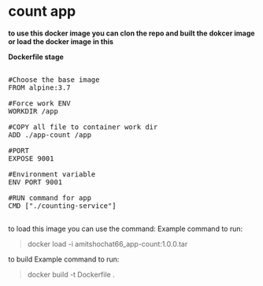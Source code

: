 # count app  

**to use this docker image you can clon the repo and built the dokcer image or load the docker image in this**

**Dockerfile stage**
<pre> 
#Choose the base image
FROM alpine:3.7 

#Force work ENV
WORKDIR /app

#COPY all file to container work dir
ADD ./app-count /app

#PORT 
EXPOSE 9001

#Environment variable
ENV PORT 9001

#RUN command for app 
CMD ["./counting-service"]

</pre>


to load this image you can use the command:
Example command to run:                                         
>docker load -i amitshochat66_app-count:1.0.0.tar

to build 
Example command to run:                                         
>docker build -t Dockerfile .
